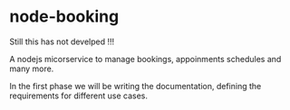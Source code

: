 # node-booking

Still this has not develped !!!

A nodejs micorservice to manage bookings, appoinments schedules and many more.

In the first phase we will be writing the documentation, defining the requirements for different use cases.
